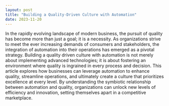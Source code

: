 ```yaml
---
layout: post
title: "Building a Quality-Driven Culture with Automation"
date: 2023-11-20
---
```


In the rapidly evolving landscape of modern business, the pursuit of quality has become more than just a goal; it is a necessity. As organizations strive to meet the ever increasing demands of consumers and stakeholders, the integration of automation into their operations has emerged as a pivotal strategy. Building a quality driven culture with automation is not merely about implementing advanced technologies; it is about fostering an environment where quality is ingrained in every process and decision. This article explores how businesses can leverage automation to enhance quality, streamline operations, and ultimately create a culture that prioritizes excellence at every level. By understanding the symbiotic relationship between automation and quality, organizations can unlock new levels of efficiency and innovation, setting themselves apart in a competitive marketplace.
